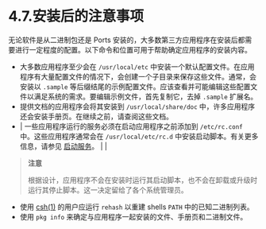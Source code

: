 # 4.7.安装后的注意事项


无论软件是从二进制包还是 Ports 安装的，大多数第三方应用程序在安装后都需要进行一定程度的配置。以下命令和位置可用于帮助确定应用程序的安装内容。

* 大多数应用程序至少会在 `/usr/local/etc` 中安装一个默认配置文件。在应用程序有大量配置文件的情况下，会创建一个子目录来保存这些文件。通常，会安装以 `.sample` 等后缀结尾的示例配置文件。应该查看并可能编辑这些配置文件以满足系统的需求。要编辑示例文件，首先复制它，去掉 `.sample` 扩展名。
* 提供文档的应用程序会将其安装到 `/usr/local/share/doc` 中，许多应用程序还会安装手册页。在继续之前，请查阅这些文档。
* | 一些应用程序运行的服务必须在启动应用程序之前添加到 `/etc/rc.conf` 中。这些应用程序通常会在 `/usr/local/etc/rc.d` 中安装启动脚本。有关更多信息，请参见 [启动服务](https://docs.freebsd.org/en/books/handbook/book/#configtuning-starting-services)。 |  |

>**注意**
>
>根据设计，应用程序不会在安装时运行其启动脚本，也不会在卸载或升级时运行其停止脚本。这一决定留给了各个系统管理员。

* 使用 [csh(1)](https://man.freebsd.org/cgi/man.cgi?query=csh&sektion=1&format=html) 的用户应运行 `rehash` 以重建 shells `PATH` 中的已知二进制列表。
* 使用 `pkg info` 来确定与应用程序一起安装的文件、手册页和二进制文件。
